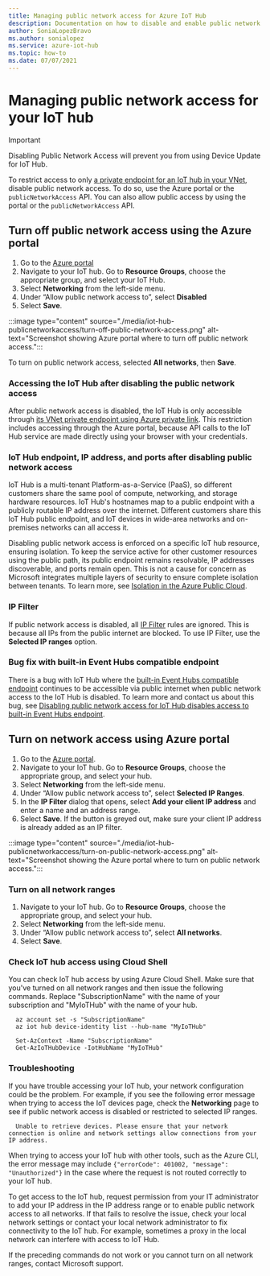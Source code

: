```yaml
---
title: Managing public network access for Azure IoT Hub
description: Documentation on how to disable and enable public network access for IoT hub
author: SoniaLopezBravo
ms.author: sonialopez
ms.service: azure-iot-hub
ms.topic: how-to
ms.date: 07/07/2021
---
```


# Managing public network access for your IoT hub

> [!IMPORTANT]
> Disabling Public Network Access will prevent you from using Device Update for IoT Hub.

To restrict access to only [a private endpoint for an IoT hub in your VNet](virtual-network-support.md), disable public network access. To do so, use the Azure portal or the `publicNetworkAccess` API. You can also allow public access by using the portal or the `publicNetworkAccess` API.

## Turn off public network access using the Azure portal

1. Go to the [Azure portal](https://portal.azure.com)
2. Navigate to your IoT hub. Go to **Resource Groups**, choose the appropriate group, and select your IoT Hub.
3. Select **Networking** from the left-side menu.
4. Under “Allow public network access to”, select **Disabled**
5. Select **Save**.

:::image type="content" source="./media/iot-hub-publicnetworkaccess/turn-off-public-network-access.png" alt-text="Screenshot showing Azure portal where to turn off public network access.":::

To turn on public network access, selected **All networks**, then **Save**.

### Accessing the IoT Hub after disabling the public network access

After public network access is disabled, the IoT Hub is only accessible through [its VNet private endpoint using Azure private link](virtual-network-support.md). This restriction includes accessing through the Azure portal, because API calls to the IoT Hub service are made directly using your browser with your credentials.

### IoT Hub endpoint, IP address, and ports after disabling public network access

IoT Hub is a multi-tenant Platform-as-a-Service (PaaS), so different customers share the same pool of compute, networking, and storage hardware resources. IoT Hub's hostnames map to a public endpoint with a publicly routable IP address over the internet. Different customers share this IoT Hub public endpoint, and IoT devices in wide-area networks and on-premises networks can all access it. 

Disabling public network access is enforced on a specific IoT hub resource, ensuring isolation. To keep the service active for other customer resources using the public path, its public endpoint remains resolvable, IP addresses discoverable, and ports remain open. This is not a cause for concern as Microsoft integrates multiple layers of security to ensure complete isolation between tenants. To learn more, see [Isolation in the Azure Public Cloud](../security/fundamentals/isolation-choices.md#tenant-level-isolation).

### IP Filter

If public network access is disabled, all [IP Filter](iot-hub-ip-filtering.md) rules are ignored. This is because all IPs from the public internet are blocked. To use IP Filter, use the **Selected IP ranges** option.

### Bug fix with built-in Event Hubs compatible endpoint

There is a bug with IoT Hub where the [built-in Event Hubs compatible endpoint](iot-hub-devguide-messages-read-builtin.md) continues to be accessible via public internet when public network access to the IoT Hub is disabled. To learn more and contact us about this bug, see [Disabling public network access for IoT Hub disables access to built-in Event Hubs endpoint](https://azure.microsoft.com/updates/iot-hub-public-network-access-bug-fix).

## Turn on network access using Azure portal

1. Go to the [Azure portal](https://portal.azure.com).
2. Navigate to your IoT hub. Go to **Resource Groups**, choose the appropriate group, and select your hub.
3. Select **Networking** from the left-side menu.
4. Under “Allow public network access to”, select **Selected IP Ranges**.
5. In the **IP Filter** dialog that opens, select **Add your client IP address** and enter a name and an address range.
6. Select **Save**. If the button is greyed out, make sure your client IP address is already added as an IP filter.

:::image type="content" source="./media/iot-hub-publicnetworkaccess/turn-on-public-network-access.png" alt-text="Screenshot showing the Azure portal where to turn on public network access.":::

### Turn on all network ranges

1. Navigate to your IoT hub. Go to **Resource Groups**, choose the appropriate group, and select your hub.
1. Select **Networking** from the left-side menu.
1. Under “Allow public network access to”, select **All networks**.
1. Select **Save**.

### Check IoT hub access using Cloud Shell

You can check IoT hub access by using Azure Cloud Shell. Make sure that you've turned on all network ranges and then issue the following commands. Replace "SubscriptionName" with the name of your subscription and "MyIoTHub" with the name of your hub.

```azurecli
  az account set -s "SubscriptionName"
  az iot hub device-identity list --hub-name "MyIoTHub"
```

```azurepowershell
  Set-AzContext -Name "SubscriptionName"
  Get-AzIoTHubDevice -IotHubName "MyIoTHub"
```
### Troubleshooting

If you have trouble accessing your IoT hub, your network configuration could be the problem. For example, if you see the following error message when trying to access the IoT devices page, check the **Networking** page to see if public network access is disabled or restricted to selected IP ranges.

```
  Unable to retrieve devices. Please ensure that your network connection is online and network settings allow connections from your IP address.
```

When trying to access your IoT hub with other tools, such as the Azure CLI, the error message may include `{"errorCode": 401002, "message": "Unauthorized"}` in the case where the request is not routed correctly to your IoT hub.

To get access to the IoT hub, request permission from your IT administrator to add your IP address in the IP address range or to enable public network access to all networks. If that fails to resolve the issue, check your local network settings or contact your local network administrator to fix connectivity to the IoT hub. For example, sometimes a proxy in the local network can interfere with access to IoT Hub.

If the preceding commands do not work or you cannot turn on all network ranges, contact Microsoft support.
